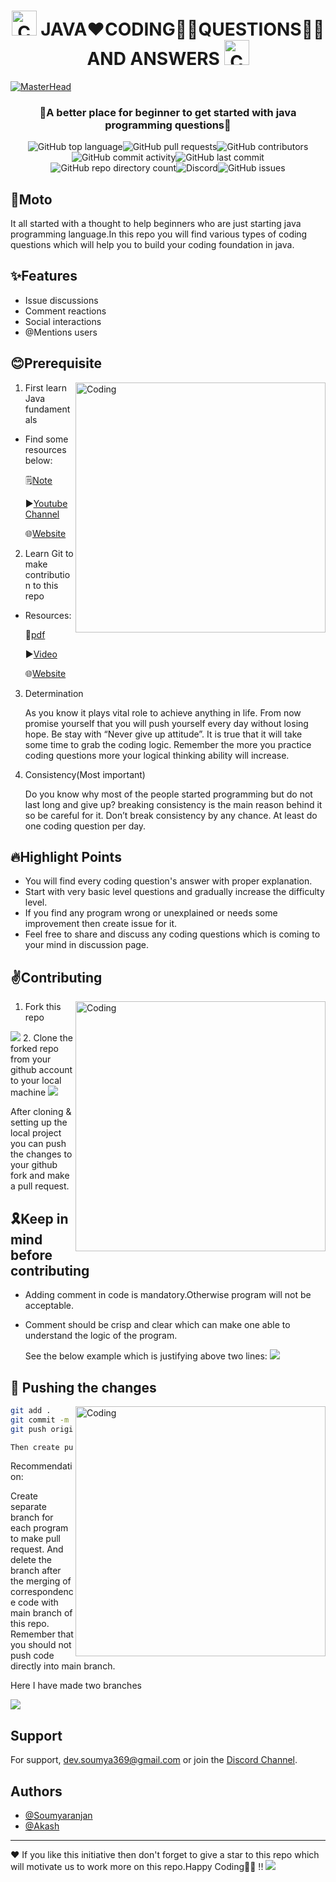 <h1 align="center"><img alt="Coding" width="40" src="https://github.com/Dev-Soumyaranjan/Java-Coding-Questions/blob/main/images/READme-.gif"> JAVA❤️CODING🧑‍💻QUESTIONS🙋‍♂️ AND ANSWERS <img  alt="Coding" width="40" src="https://github.com/Dev-Soumyaranjan/Java-Coding-Questions/blob/main/images/READme-.gif"></h1>

[![MasterHead](https://github.com/Dev-Soumyaranjan/Java-Coding-Questions/blob/main/images/README-Banner.png)](https://rishavchanda.io)
<h3 align="center">🚀A better place for beginner to get started with java programming questions🚀</h3>

<p align="center"><img alt="GitHub top language" src="https://img.shields.io/github/languages/top/dev-soumyaranjan/Java-Coding-Questions?style=flat-square"><img alt="GitHub pull requests" src="https://img.shields.io/github/issues-pr/dev-soumyaranjan/Java-Coding-Questions?style=flat-square"><img alt="GitHub contributors" src="https://img.shields.io/github/contributors-anon/dev-soumyaranjan/Java-Coding-Questions?style=flat-square"><img alt="GitHub commit activity" src="https://img.shields.io/github/commit-activity/w/dev-soumyaranjan/Java-Coding-Questions?label=Commits&style=social"><img alt="GitHub last commit" src="https://img.shields.io/github/last-commit/dev-soumyaranjan/Java-Coding-Questions?style=flat-square"><img alt="GitHub repo directory count" src="https://img.shields.io/github/directory-file-count/dev-soumyaranjan/Java-Coding-Questions?style=flat-square"><img alt="Discord" src="https://img.shields.io/discord/998687779129131159?style=flat-square"><img alt="GitHub issues" src="https://img.shields.io/github/issues/dev-soumyaranjan/Java-Coding-Questions"></p>


## 🎯Moto

It all started with a thought to help beginners who are just starting java programming language.In this repo you will find various types of coding questions which will help you to build your coding foundation in java.

## ✨Features

- Issue discussions
- Comment reactions
- Social interactions
- @Mentions users

## 😊Prerequisite

<img align="right" alt="Coding" width="400" src="https://github.com/Dev-Soumyaranjan/Java-Coding-Questions/blob/main/images/Github-Gif-3.gif">

1. First learn Java fundamentals
- Find some resources below:

  🗒️[Note](https://drive.google.com/file/d/1AybXaiub6dQQfOOOtIKW4B83B2N6taBA/view?usp=sharing)
  
  ▶[Youtube Channel](https://www.youtube.com/watch?v=eTXd89t8ngI&list=PLd3UqWTnYXOmx_J1774ukG_rvrpyWczm0)
  
  🌐[Website](https://www.javatpoint.com/java-tutorial)

  
2. Learn Git to make contribution to this repo
-  Resources:

   🧾[pdf](https://drive.google.com/file/d/124pRGV6yo_Fum-RQL0hjNmPtV7hlBD4t/view?usp=sharing) 
  
   ▶[Video](https://www.youtube.com/watch?v=apGV9Kg7ics&t=1962s)
  
   🌐[Website](https://docs.github.com/en/get-started)
  
3. Determination

    As you know it plays vital role to achieve anything in life. From now promise yourself that you
    will push yourself every day without losing hope. Be stay with “Never give up attitude”. It is true
    that it will take some time to grab the coding logic. Remember the more you practice coding 
    questions more your logical thinking ability will increase.
    
4. Consistency(Most important)

   Do you know why most of the people started programming but do not last long and give up?
   breaking consistency is the main reason behind it so be careful for it. Don’t break consistency
   by any chance. At least do one coding question per day.
   
 ## 🔥Highlight Points
  - You will find every coding question's answer with proper explanation.
  - Start with very basic level questions and gradually increase the difficulty level.
  - If you find any program wrong or unexplained or needs some improvement then create issue for it.
  - Feel free to share and discuss any coding questions which is coming to your mind in discussion page.



## ✌️Contributing

<img align="right" alt="Coding" width="400" src="https://github.com/Dev-Soumyaranjan/Java-Coding-Questions/blob/main/images/dcsad.gif">

1. Fork this repo
<img src="https://github.com/Dev-Soumyaranjan/Java-Coding-Questions/blob/main/images/Fork.png">
2. Clone the forked repo from your github account to your local machine
<img src="https://github.com/Dev-Soumyaranjan/Java-Coding-Questions/blob/main/images/Clone.png">

   After cloning & setting up the local project you can push the changes to your github fork and make a pull request.
    

## 🎗️Keep in mind before contributing
- Adding comment in code is mandatory.Otherwise  program will not be acceptable.
- Comment should be crisp and clear which can make one able to understand the logic of the program.

  See the below example which is justifying above two lines:
  <img src="https://github.com/Dev-Soumyaranjan/Java-Coding-Questions/blob/main/images/code.png">

## 📌 Pushing the changes
<img align="right" alt="Coding" width="400" src="https://github.com/Dev-Soumyaranjan/Java-Coding-Questions/blob/main/images/code-push.gif">

```bash
git add .
git commit -m "feat: added new stuff"
git push origin YOUR_BRANCH_NAME

Then create pullrequest

```

Recommendation:


Create separate branch for each program to make pull request. And delete the branch after the  merging of correspondence code with main branch of this repo.
Remember that you should not push code directly into main branch.

Here I have made two branches

<img src="https://github.com/Dev-Soumyaranjan/Java-Coding-Questions/blob/main/images/Branch.png">

## Support

For support, dev.soumya369@gmail.com or join the [Discord Channel](https://discord.com/channels/998687779129131159/998688141751898192).

## Authors

- [@Soumyaranjan](https://github.com/Dev-Soumyaranjan)
- [@Akash](https://github.com/AkashPattnayak)
<hr>
❤️ If you like this initiative then don't forget to give a star to this repo which will motivate us to work more on this repo.Happy Coding🧑‍💻 !!

<img src="https://github.com/Dev-Soumyaranjan/Java-Coding-Questions/blob/main/images/Github-Gif-1.gif">
